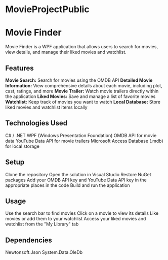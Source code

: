 # MovieProjectPublic

# Movie Finder
Movie Finder is a WPF application that allows users to search for movies, view details, and manage their liked movies and watchlist.

## Features

**Movie Search:** Search for movies using the OMDB API
**Detailed Movie Information:** View comprehensive details about each movie, including plot, cast, ratings, and more
**Movie Trailer:** Watch movie trailers directly within the application
**Liked Movies:** Save and manage a list of favorite movies
**Watchlist:** Keep track of movies you want to watch
**Local Database:** Store liked movies and watchlist items locally

## Technologies Used

C# / .NET
WPF (Windows Presentation Foundation)
OMDB API for movie data
YouTube Data API for movie trailers
Microsoft Access Database (.mdb) for local storage

## Setup

Clone the repository
Open the solution in Visual Studio
Restore NuGet packages
Add your OMDB API key and YouTube Data API key in the appropriate places in the code
Build and run the application

## Usage

Use the search bar to find movies
Click on a movie to view its details
Like movies or add them to your watchlist
Access your liked movies and watchlist from the "My Library" tab

## Dependencies

Newtonsoft.Json
System.Data.OleDb
